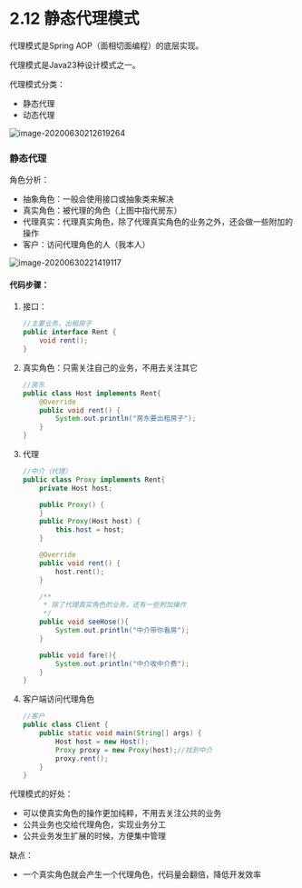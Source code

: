 # 2.12 静态代理模式

代理模式是Spring AOP（面相切面编程）的底层实现。

代理模式是Java23种设计模式之一。



代理模式分类：

- 静态代理
- 动态代理



![image-20200630212619264](https://images.shiguangping.com/imgs/20200630212619.png)



### 静态代理

角色分析：

- 抽象角色：一般会使用接口或抽象类来解决
- 真实角色：被代理的角色（上图中指代房东）
- 代理真实：代理真实角色，除了代理真实角色的业务之外，还会做一些附加的操作
- 客户：访问代理角色的人（我本人）



![image-20200630221419117](https://images.shiguangping.com/imgs/20200630221419.png)



#### 代码步骤：

1. 接口：

   ```java
   //主要业务，出租房子
   public interface Rent {
       void rent();
   }
   ```

2. 真实角色：只需关注自己的业务，不用去关注其它

   ```java
   //房东
   public class Host implements Rent{
       @Override
       public void rent() {
           System.out.println("房东要出租房子");
       }
   }
   ```

3. 代理

   ```java
   //中介（代理）
   public class Proxy implements Rent{
       private Host host;
   
       public Proxy() {
       }
       public Proxy(Host host) {
           this.host = host;
       }
   
       @Override
       public void rent() {
           host.rent();
       }
   
       /**
        * 除了代理真实角色的业务，还有一些附加操作
        */
       public void seeHose(){
           System.out.println("中介带你看房");
       }
   
       public void fare(){
           System.out.println("中介收中介费");
       }
   }
   ```

4. 客户端访问代理角色

   ```java
   //客户
   public class Client {
       public static void main(String[] args) {
           Host host = new Host();
           Proxy proxy = new Proxy(host);//找到中介
           proxy.rent();
       }
   }
   ```

   

代理模式的好处：

- 可以使真实角色的操作更加纯粹，不用去关注公共的业务
- 公共业务也交给代理角色，实现业务分工
- 公共业务发生扩展的时候，方便集中管理

缺点：

- 一个真实角色就会产生一个代理角色，代码量会翻倍，降低开发效率